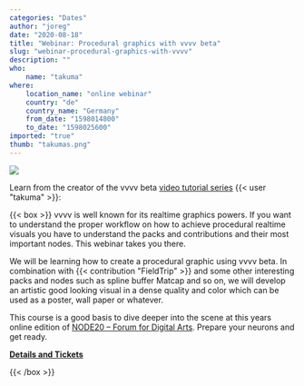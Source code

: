```yaml
---
categories: "Dates"
author: "joreg"
date: "2020-08-18"
title: "Webinar: Procedural graphics with vvvv beta"
slug: "webinar-procedural-graphics-with-vvvv"
description: ""
who: 
    name: "takuma"
where: 
    location_name: "online webinar"
    country: "de"
    country_name: "Germany"
    from_date: "1598014800"
    to_date: "1598025600"
imported: "true"
thumb: "takumas.png"
---
```



![](takumas.png)

Learn from the creator of the vvvv beta [video tutorial series](https://www.youtube.com/playlist?list=PLK3HDkvkLePS9UKCVw1o_eb09Ocws6Wcr) {{< user "takuma" >}}:

{{< box >}}
vvvv is well known for its realtime graphics powers. If you want to understand the proper workflow on how to achieve procedural realtime visuals you have to understand the packs and contributions and their most important nodes. This webinar takes you there.

We will be learning how to create a procedural graphic using vvvv beta. In combination with {{< contribution "FieldTrip" >}} and some other interesting packs and nodes such as spline buffer Matcap and so on, we will develop an artistic good looking visual in a dense quality and color which can be used as a poster, wall paper or whatever.

This course is a good basis to dive deeper into the scene at this years online edition of [NODE20 – Forum for Digital Arts](http://20.nodeforum.org). Prepare your neurons and get ready.

**[Details and Tickets](https://thenodeinstitute.org/event/procedural-graphics-with-vvvv-beta/)**
{{< /box >}}